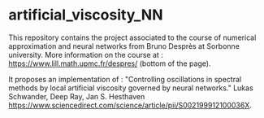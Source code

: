 # artificial_viscosity_NN
This repository contains the project associated to the course of numerical approximation and neural networks from Bruno Desprès at Sorbonne university. 
More information on the course at : https://www.ljll.math.upmc.fr/despres/ (bottom of the page). 

It proposes an implementation of :
"Controlling oscillations in spectral methods by local artificial viscosity governed by neural networks."
Lukas Schwander, Deep Ray, Jan S. Hesthaven
https://www.sciencedirect.com/science/article/pii/S002199912100036X.

